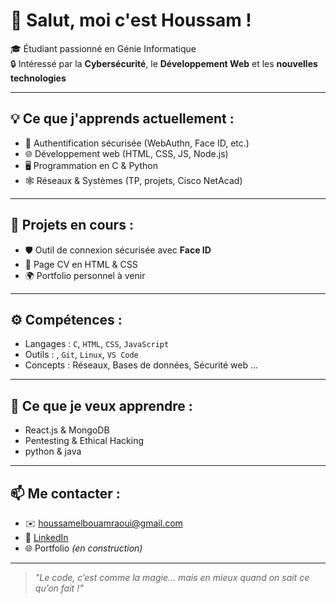 # 👋 Salut, moi c'est Houssam !

🎓 Étudiant passionné en Génie Informatique  
🔒 Intéressé par la **Cybersécurité**, le **Développement Web** et les **nouvelles technologies**

---

## 💡 Ce que j'apprends actuellement :
- 🔐 Authentification sécurisée (WebAuthn, Face ID, etc.)
- 🌐 Développement web (HTML, CSS, JS, Node.js)
- 🖥️ Programmation en C & Python
- 🕸️ Réseaux & Systèmes (TP, projets, Cisco NetAcad)

---

## 🔧 Projets en cours :
- 🛡️ Outil de connexion sécurisée avec **Face ID**
- 📄 Page CV en HTML & CSS
- 🌍 Portfolio personnel à venir

---

## ⚙️ Compétences :
- Langages : `C`, `HTML`, `CSS`, `JavaScript`
- Outils : , `Git`, `Linux`, `VS Code`
- Concepts : Réseaux, Bases de données, Sécurité web ... 

---

## 🌱 Ce que je veux apprendre :
- React.js & MongoDB
- Pentesting & Ethical Hacking
- python & java

---

## 📫 Me contacter :
- ✉️ houssamelbouamraoui@gmail.com
- 💼 [LinkedIn](www.linkedin.com/in/el-bouamraoui-houssam-0569a1326) 
- 🌐 Portfolio *(en construction)*

---

> *"Le code, c’est comme la magie... mais en mieux quand on sait ce qu’on fait !"*

